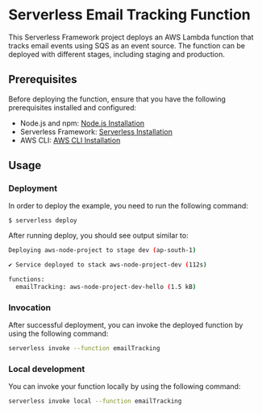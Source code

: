 # Serverless Email Tracking Function

This Serverless Framework project deploys an AWS Lambda function that tracks email events using SQS as an event source. The function can be deployed with different stages, including staging and production.

## Prerequisites

Before deploying the function, ensure that you have the following prerequisites installed and configured:

- Node.js and npm: [Node.js Installation](https://nodejs.org/)
- Serverless Framework: [Serverless Installation](https://www.serverless.com/framework/docs/getting-started/)
- AWS CLI: [AWS CLI Installation](https://docs.aws.amazon.com/cli/latest/userguide/getting-started-install.html)

## Usage

### Deployment

In order to deploy the example, you need to run the following command:

```
$ serverless deploy
```

After running deploy, you should see output similar to:

```bash
Deploying aws-node-project to stage dev (ap-south-1)

✔ Service deployed to stack aws-node-project-dev (112s)

functions:
  emailTracking: aws-node-project-dev-hello (1.5 kB)
```

### Invocation

After successful deployment, you can invoke the deployed function by using the following command:

```bash
serverless invoke --function emailTracking
```

### Local development

You can invoke your function locally by using the following command:

```bash
serverless invoke local --function emailTracking
```
